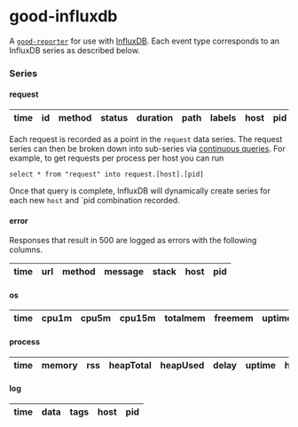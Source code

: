 good-influxdb
=============

A [`good-reporter`](https://github.com/hapijs/good-reporter) for use with [InfluxDB](http://influxdb.com/). Each event type
corresponds to an InfluxDB series as described below.

### Series


#### request

 time | id | method | status | duration | path | labels | host | pid 
------|----|--------|--------|----------|------|--------|------|-----

Each request is recorded as a point in the `request` data series. The request series can then be broken down into sub-series via [continuous queries](http://influxdb.com/docs/v0.8/api/continuous_queries.html). For example, to get requests per process per host you can run
```
select * from "request" into request.[host].[pid]
```

Once that query is complete, InfluxDB will dynamically create series for each new `host` and `pid combination recorded.


#### error
Responses that result in 500 are logged as errors with the following columns.

 time | url | method | message | stack | host | pid 
------|-----|--------|---------|-------|------|-----



#### os
 time | cpu1m | cpu5m | cpu15m | totalmem | freemem | uptime | host | pid 
------|-------|-------|--------|----------|---------|--------|------|-----



#### process
 time | memory | rss | heapTotal | heapUsed | delay | uptime | host | pid 
------|--------|-----|-----------|----------|-------|--------|------|-----



#### log

 time | data | tags | host | pid 
------|------|------|------|-----


